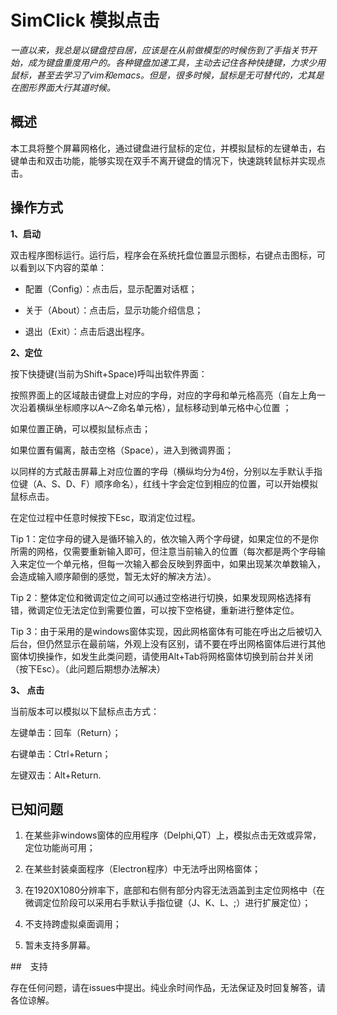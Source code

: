 # SimClick 模拟点击

*一直以来，我总是以键盘控自居，应该是在从前做模型的时候伤到了手指关节开始，成为键盘重度用户的。各种键盘加速工具，主动去记住各种快捷键，力求少用鼠标，甚至去学习了vim和emacs。但是，很多时候，鼠标是无可替代的，尤其是在图形界面大行其道时候。*

## 概述



本工具将整个屏幕网格化，通过键盘进行鼠标的定位，并模拟鼠标的左键单击，右键单击和双击功能，能够实现在双手不离开键盘的情况下，快速跳转鼠标并实现点击。



## 操作方式



**1、启动**

双击程序图标运行。运行后，程序会在系统托盘位置显示图标，右键点击图标，可以看到以下内容的菜单：

* 配置（Config）：点击后，显示配置对话框；

* 关于（About）：点击后，显示功能介绍信息；

* 退出（Exit）：点击后退出程序。



**2、定位**

按下快捷键(当前为Shift+Space)呼叫出软件界面：

按照界面上的区域敲击键盘上对应的字母，对应的字母和单元格高亮（自左上角一次沿着横纵坐标顺序以A～Z命名单元格），鼠标移动到单元格中心位置	；

如果位置正确，可以模拟鼠标点击；

如果位置有偏离，敲击空格（Space），进入到微调界面；

以同样的方式敲击屏幕上对应位置的字母（横纵均分为4份，分别以左手默认手指位键（A、S、D、F）顺序命名），红线十字会定位到相应的位置，可以开始模拟鼠标点击。

在定位过程中任意时候按下Esc，取消定位过程。

Tip 1：定位字母的键入是循环输入的，依次输入两个字母键，如果定位的不是你所需的网格，仅需要重新输入即可，但注意当前输入的位置（每次都是两个字母输入来定位一个单元格，但每一次输入都会反映到界面中，如果出现某次单数输入，会造成输入顺序颠倒的感觉，暂无太好的解决方法）。

Tip 2：整体定位和微调定位之间可以通过空格进行切换，如果发现网格选择有错，微调定位无法定位到需要位置，可以按下空格键，重新进行整体定位。

Tip 3：由于采用的是windows窗体实现，因此网格窗体有可能在呼出之后被切入后台，但仍然显示在最前端，外观上没有区别，请不要在呼出网格窗体后进行其他窗体切换操作，如发生此类问题，请使用Alt+Tab将网格窗体切换到前台并关闭（按下Esc）。（此问题后期想办法解决）

**3、 点击**

当前版本可以模拟以下鼠标点击方式：

左键单击：回车（Return）；

右键单击：Ctrl+Return；

左键双击：Alt+Return.



## 已知问题

1. 在某些非windows窗体的应用程序（Delphi,QT）上，模拟点击无效或异常，定位功能尚可用；

2. 在某些封装桌面程序（Electron程序）中无法呼出网格窗体；

3. 在1920X1080分辨率下，底部和右侧有部分内容无法涵盖到主定位网格中（在微调定位阶段可以采用右手默认手指位键（J、K、L、;）进行扩展定位）；

4. 不支持跨虚拟桌面调用；

5. 暂未支持多屏幕。

   

##　支持

存在任何问题，请在issues中提出。纯业余时间作品，无法保证及时回复解答，请各位谅解。




